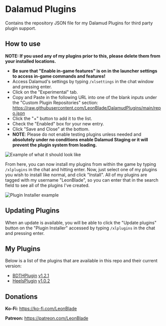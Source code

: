 # Dalamud Plugins
Contains the repository JSON file for my Dalamud Plugins for third party plugin support.

## How to use

**NOTE: If you used any of my plugins prior to this, please delete them from your installed locations.**

* **Be sure that "Enable in-game features" is on in the launcher settings to access in-game commands and features!**
* Access Dalamud's settings by typing `/xlsettings` in the chat window and pressing enter.
* Click on the "Experimental" tab.
* Copy and Paste in the following URL into one of the blank inputs under the "Custom Plugin Repositories" section: https://raw.githubusercontent.com/LeonBlade/DalamudPlugins/main/repo.json
* Click the "+" button to add it to the list.
* Check the "Enabled" box for your new entry.
* Click "Save and Close" at the bottom.
* **NOTE**: Please do not enable testing plugins unless needed and __absolutely under no conditions enable Dalamud Staging or it will prevent the plugin system from loading.__

![Example of what it should look like](https://i.imgur.com/5X1GTFJ.png)

From here, you can now install my plugins from within the game by typing `/xlplugins` in the chat and hitting enter.
Now, just select one of my plugins you wish to install like normal, and click "Install".
All of my plugins are tagged with my username "LeonBlade", so you can enter that in the search field to see all of the plugins I've created.

![Plugin Installer example](https://i.imgur.com/nGres6J.png)

## Updating Plugins

When an update is available, you will be able to click the "Update plugins" button on the "Plugin Installer" accessed by typing `/xlplugins` in the chat and pressing enter.

## My Plugins

Below is a list of the plugins that are available in this repo and their current version:

* [BDTHPlugin](https://github.com/LeonBlade/BDTHPlugin) [v1.2.1](https://github.com/LeonBlade/BDTHPlugin/releases/tag/1.2.1)
* [HeelsPlugin](https://github.com/LeonBlade/HeelsPlugin) [v1.0.2](https://github.com/LeonBlade/HeelsPlugin/releases/tag/1.0.2)

## Donations
**Ko-Fi:** https://ko-fi.com/LeonBlade

**Patreon:** https://patreon.com/LeonBlade
